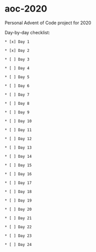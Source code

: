 # aoc-2020

Personal Advent of Code project for 2020

Day-by-day checklist:

    * [x] Day 1

    * [x] Day 2

    * [ ] Day 3

    * [ ] Day 4

    * [ ] Day 5

    * [ ] Day 6

    * [ ] Day 7

    * [ ] Day 8

    * [ ] Day 9

    * [ ] Day 10

    * [ ] Day 11

    * [ ] Day 12

    * [ ] Day 13

    * [ ] Day 14

    * [ ] Day 15

    * [ ] Day 16

    * [ ] Day 17

    * [ ] Day 18

    * [ ] Day 19

    * [ ] Day 20

    * [ ] Day 21

    * [ ] Day 22

    * [ ] Day 23

    * [ ] Day 24

